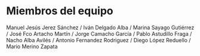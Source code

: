 # Miembros del equipo

Manuel Jesús Jerez Sánchez
/ Iván Delgado Alba
/ Marina Sayago Gutiérrez
/ José Fco Artacho Martín
/ Jorge Camacho García
/ Pablo Astudillo Fraga
/ Nacho Alba Avilés
/ Antonio Fernandez Rodriguez
/ Diego López Reduello
/ Mario Merino Zapata
